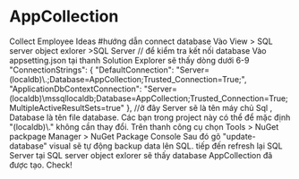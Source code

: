 # AppCollection
Collect Employee Ideas
#hướng dẫn connect database 
Vào View > SQL server object exlorer >SQL Server   // để kiểm tra kết nối database
Vào appsetting.json tại thanh Solution Explorer sẽ thấy dòng dưới 6-9
 "ConnectionStrings": {
    "DefaultConnection": "Server=(localdb)\\.;Database=AppCollection;Trusted_Connection=True;", 
    "ApplicationDbContextConnection": "Server=(localdb)\\mssqllocaldb;Database=AppCollection;Trusted_Connection=True;MultipleActiveResultSets=true"
  },
   //ở đây Server sẽ là tên máy chủ Sql , Database là tên file database. Các bạn trong project này có thể để mặc định "(localdb)\\." không cần thay đổi.
   Trên thanh công cụ chọn Tools > NuGet packpage Manager > NuGet Package Console 
   Sau đó gõ "update-database" visual sẽ tự động backup data lên SQL. tiếp đến refresh lại SQL Server tại SQL server object exlorer sẽ thấy database AppCollection đã được tạo.
Check!
